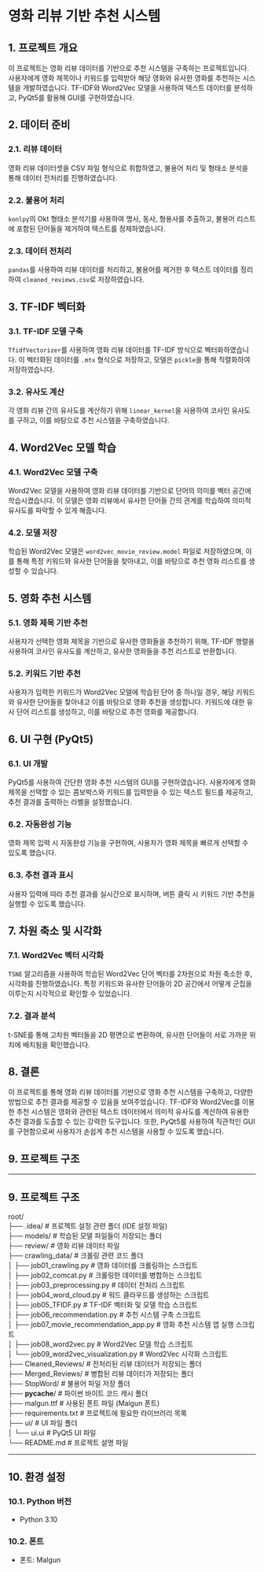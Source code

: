 # 영화 리뷰 기반 추천 시스템

## 1. 프로젝트 개요
이 프로젝트는 영화 리뷰 데이터를 기반으로 추천 시스템을 구축하는 프로젝트입니다. 사용자에게 영화 제목이나 키워드를 입력받아 해당 영화와 유사한 영화를 추천하는 시스템을 개발하였습니다. TF-IDF와 Word2Vec 모델을 사용하여 텍스트 데이터를 분석하고, PyQt5를 활용해 GUI를 구현하였습니다.

## 2. 데이터 준비

### 2.1. 리뷰 데이터
영화 리뷰 데이터셋을 CSV 파일 형식으로 취합하였고, 불용어 처리 및 형태소 분석을 통해 데이터 전처리를 진행하였습니다.

### 2.2. 불용어 처리
`konlpy`의 Okt 형태소 분석기를 사용하여 명사, 동사, 형용사를 추출하고, 불용어 리스트에 포함된 단어들을 제거하여 텍스트를 정제하였습니다.

### 2.3. 데이터 전처리
`pandas`를 사용하여 리뷰 데이터를 처리하고, 불용어를 제거한 후 텍스트 데이터를 정리하여 `cleaned_reviews.csv`로 저장하였습니다.

## 3. TF-IDF 벡터화

### 3.1. TF-IDF 모델 구축
`TfidfVectorizer`를 사용하여 영화 리뷰 데이터를 TF-IDF 방식으로 벡터화하였습니다. 이 벡터화된 데이터를 `.mtx` 형식으로 저장하고, 모델은 `pickle`을 통해 직렬화하여 저장하였습니다.

### 3.2. 유사도 계산
각 영화 리뷰 간의 유사도를 계산하기 위해 `linear_kernel`을 사용하여 코사인 유사도를 구하고, 이를 바탕으로 추천 시스템을 구축하였습니다.

## 4. Word2Vec 모델 학습

### 4.1. Word2Vec 모델 구축
Word2Vec 모델을 사용하여 영화 리뷰 데이터를 기반으로 단어의 의미를 벡터 공간에 학습시켰습니다. 이 모델은 영화 리뷰에서 유사한 단어들 간의 관계를 학습하여 의미적 유사도를 파악할 수 있게 해줍니다.

### 4.2. 모델 저장
학습된 Word2Vec 모델은 `word2vec_movie_review.model` 파일로 저장하였으며, 이를 통해 특정 키워드와 유사한 단어들을 찾아내고, 이를 바탕으로 추천 영화 리스트를 생성할 수 있습니다.

## 5. 영화 추천 시스템

### 5.1. 영화 제목 기반 추천
사용자가 선택한 영화 제목을 기반으로 유사한 영화들을 추천하기 위해, TF-IDF 행렬을 사용하여 코사인 유사도를 계산하고, 유사한 영화들을 추천 리스트로 반환합니다.

### 5.2. 키워드 기반 추천
사용자가 입력한 키워드가 Word2Vec 모델에 학습된 단어 중 하나일 경우, 해당 키워드와 유사한 단어들을 찾아내고 이를 바탕으로 영화 추천을 생성합니다. 키워드에 대한 유사 단어 리스트를 생성하고, 이를 바탕으로 추천 영화를 제공합니다.

## 6. UI 구현 (PyQt5)

### 6.1. UI 개발
PyQt5를 사용하여 간단한 영화 추천 시스템의 GUI를 구현하였습니다. 사용자에게 영화 제목을 선택할 수 있는 콤보박스와 키워드를 입력받을 수 있는 텍스트 필드를 제공하고, 추천 결과를 출력하는 라벨을 설정했습니다.

### 6.2. 자동완성 기능
영화 제목 입력 시 자동완성 기능을 구현하여, 사용자가 영화 제목을 빠르게 선택할 수 있도록 했습니다.

### 6.3. 추천 결과 표시
사용자 입력에 따라 추천 결과를 실시간으로 표시하며, 버튼 클릭 시 키워드 기반 추천을 실행할 수 있도록 했습니다.

## 7. 차원 축소 및 시각화

### 7.1. Word2Vec 벡터 시각화
`TSNE` 알고리즘을 사용하여 학습된 Word2Vec 단어 벡터를 2차원으로 차원 축소한 후, 시각화를 진행하였습니다. 특정 키워드와 유사한 단어들이 2D 공간에서 어떻게 군집을 이루는지 시각적으로 확인할 수 있었습니다.

### 7.2. 결과 분석
t-SNE를 통해 고차원 벡터들을 2D 평면으로 변환하여, 유사한 단어들이 서로 가까운 위치에 배치됨을 확인했습니다.

## 8. 결론
이 프로젝트를 통해 영화 리뷰 데이터를 기반으로 영화 추천 시스템을 구축하고, 다양한 방법으로 추천 결과를 제공할 수 있음을 보여주었습니다. TF-IDF와 Word2Vec를 이용한 추천 시스템은 영화와 관련된 텍스트 데이터에서 의미적 유사도를 계산하여 유용한 추천 결과를 도출할 수 있는 강력한 도구입니다. 또한, PyQt5를 사용하여 직관적인 GUI를 구현함으로써 사용자가 손쉽게 추천 시스템을 사용할 수 있도록 했습니다.

## 9. 프로젝트 구조
---
## 9. 프로젝트 구조

root/  
├── .idea/                           # 프로젝트 설정 관련 폴더 (IDE 설정 파일)  
├── models/                          # 학습된 모델 파일들이 저장되는 폴더  
├── review/                          # 영화 리뷰 데이터 파일  
├── crawling_data/                   # 크롤링 관련 코드 폴더  
│   ├── job01_crawling.py            # 영화 데이터를 크롤링하는 스크립트  
│   ├── job02_comcat.py              # 크롤링한 데이터를 병합하는 스크립트  
│   ├── job03_preprocessing.py       # 데이터 전처리 스크립트  
│   ├── job04_word_cloud.py          # 워드 클라우드를 생성하는 스크립트  
│   ├── job05_TFIDF.py               # TF-IDF 벡터화 및 모델 학습 스크립트  
│   ├── job06_recommendation.py      # 추천 시스템 구축 스크립트  
│   ├── job07_movie_recommendation_app.py # 영화 추천 시스템 앱 실행 스크립트  
│   ├── job08_word2vec.py            # Word2Vec 모델 학습 스크립트  
│   └── job09_word2vec_visualization.py # Word2Vec 시각화 스크립트  
├── Cleaned_Reviews/                 # 전처리된 리뷰 데이터가 저장되는 폴더  
├── Merged_Reviews/                  # 병합된 리뷰 데이터가 저장되는 폴더  
├── StopWord/                        # 불용어 파일 저장 폴더  
├── __pycache__/                     # 파이썬 바이트 코드 캐시 폴더  
├── malgun.ttf                       # 사용된 폰트 파일 (Malgun 폰트)  
├── requirements.txt                 # 프로젝트에 필요한 라이브러리 목록  
├── ui/                              # UI 파일 폴더  
│   └── ui.ui                        # PyQt5 UI 파일  
└── README.md                        # 프로젝트 설명 파일

---


## 10. 환경 설정

### 10.1. Python 버전
- Python 3.10

### 10.2. 폰트
- 폰트: Malgun
